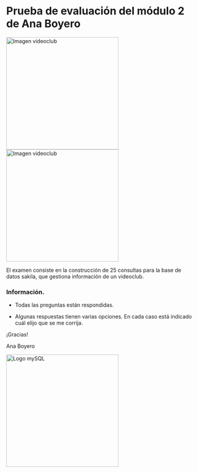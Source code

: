 # Prueba de evaluación del módulo 2 de Ana Boyero

<img src="https://i.blogs.es/0e3d71/4/1366_2000.jpg" alt="Imagen videoclub" width="300" ><img src="https://i.blogs.es/4d027a/peli5/1366_2000.jpg" alt="Imagen videoclub" width="300" >

El examen consiste en la construcción de 25 consultas para la base de datos sakila, que gestiona información de un videoclub.

### Información.

- Todas las preguntas están respondidas.
 
- Algunas respuestas tienen varias opciones. En cada caso está indicado cuál elijo que se me corrija.

¡Gracias! 

Ana Boyero

<img src="https://e7.pngegg.com/pngimages/617/252/png-clipart-mysql-workbench-computer-icons-logo-database-server-blue-text.png" alt="Logo mySQL" width="300">